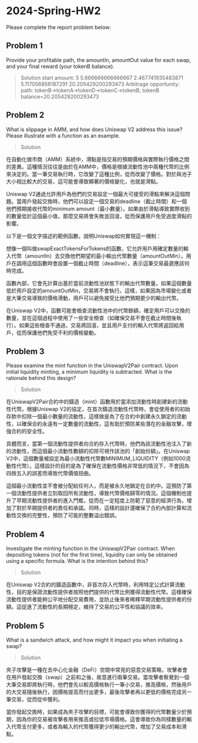 # 2024-Spring-HW2

Please complete the report problem below:

## Problem 1

Provide your profitable path, the amountIn, amountOut value for each swap, and your final reward
(your tokenB balance).

> Solution
start amount:  5
5.666666666666667
2.467741935483871
5.117056856187291
20.205429200293473
Arbitrage opportunity: path: tokenB->tokenA->tokenD->tokenC->tokenB, tokenB balance=20.205429200293473

## Problem 2

What is slippage in AMM, and how does Uniswap V2 address this issue? Please illustrate with a function as an example.

> Solution

在自動化做市商（AMM）系統中，滑點是指交易的預期價格與實際執行價格之間的差異。這種情況往往是由於在AMM中，價格是根據流動性池中兩種代幣的比例來決定的。當一筆交易執行時，它改變了這種比例，從而改變了價格。對於與池子大小相比較大的交易，這可能會導致顯著的價格變化，也就是滑點。

Uniswap V2通過允許用戶為他們的交易設定一個最大可接受的滑點來解決這個問題。當用戶發起交換時，他們可以設定一個交易的deadline（截止時間）和一個他們預期接收代幣的minimum amount（最小數量）。如果由於滑點導致實際收到的數量低於這個最小值，那麼交易將會失敗並回滾，從而保護用戶免受過度滑點的影響。

以下是一個文字描述的範例函數，說明Uniswap如何實現這一機制：

想像一個叫做swapExactTokensForTokens的函數，它允許用戶用確定數量的輸入代幣（amountIn）去交換他們期望的最小輸出代幣數量（amountOutMin）。用戶在調用這個函數時會設置一個截止時間（deadline），表示這筆交易最遲應該何時完成。

函數內部，它會先計算出基於當前流動性池狀態下的輸出代幣數量。如果這個數量低於用戶設定的amountOutMin，交易將不會執行。這樣，如果因為市場變化或者是大筆交易導致的價格滑動，用戶可以避免接受比他們預期更少的輸出代幣。

在Uniswap V2中，函數可能會檢查流動性池中的代幣餘額，確定用戶可以交換的數量，並在這個過程中使用了一些安全檢查（如確保交易不會在截止時間後執行）。如果這些檢查不通過，交易將回滾，並且用戶支付的輸入代幣將返回給用戶，從而保護他們免受不利的價格變動。

## Problem 3
Please examine the mint function in the UniswapV2Pair contract. Upon initial liquidity minting, a minimum liquidity is subtracted. What is the rationale behind this design?

> Solution

在UniswapV2Pair合約中的鑄造（mint）函數用於當添加流動性時創建新的流動性代幣。根據Uniswap V2的協定，在首次鑄造流動性代幣時，會從使用者的初始存款中扣除一個最小數量的流動性，這樣做是為了在合約中創建永久鎖定的流動性，以確保合約永遠有一定數量的流動性，這有助於預防某些潛在的金融攻擊，增強合約的安全性。

具體而言，當第一個流動性提供者向合約存入代幣時，他們為該流動性池注入了新的流動性，而這個最小流動性數額的扣除可視作該池的「創始份額」。在Uniswap V2中，這個數量被設定為最小流動性代幣數MINIMUM_LIQUIDITY（例如1000流動性代幣）。這樣設計的目的是為了確保在流動性價格非常低的情況下，不會因為四捨五入的誤差而導致代幣價值扭曲。

這個最小流動性並不會被分配給任何人，而是被永久地鎖定在合約中。這預防了第一個流動性提供者立刻取回所有流動性，導致代幣價格歸零的情況。這個機制也提升了早期流動性提供者的進入門檻，從而在一定程度上防範了惡意的經濟行為，增加了對於早期提供者的責任和承諾。同時，這樣的設計還確保了合約內部計算和流動性交換的完整性，預防了可能的整數溢出錯誤。

## Problem 4
Investigate the minting function in the UniswapV2Pair contract. When depositing tokens (not for the first time), liquidity can only be obtained using a specific formula. What is the intention behind this?

> Solution

在Uniswap V2合約的鑄造函數中，非首次存入代幣時，利用特定公式計算流動性，目的是保證流動性提供者按照他們提供的代幣比例獲得流動性代幣。這樣確保流動性提供者能夠公平地分配交易費用，並防止後來者稀釋早期流動性提供者的份額。這促進了流動性的長期穩定，維持了交易的公平性和協議的效率。
## Problem 5
What is a sandwich attack, and how might it impact you when initiating a swap?

> Solution

夾子攻擊是一種在去中心化金融（DeFi）空間中常見的惡意交易策略，攻擊者會在用戶發起交換（swap）之前和之後，故意進行兩筆交易。當攻擊者察覺到一個大筆交易即將執行時，他們會先以較高價格執行一筆小交易，推高價格，然後用戶的大交易隨後執行，因價格提高而付出更多，最後攻擊者再以更低的價格完成另一筆交易，從而從中獲利。

當你發起交換時，如果成為夾子攻擊的目標，可能會導致你獲得的代幣數量少於預期，因為你的交易被攻擊者用來推高或拉低市場價格。這會導致你為同樣數量的輸入代幣支付更多，或者為輸入的代幣獲得更少的輸出代幣，增加了交易成本和滑點。